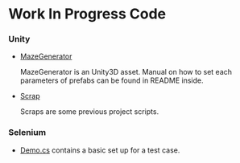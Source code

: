 # Work In Progress Code

### Unity
* [MazeGenerator](https://github.com/mrcavd/WIPCode/tree/master/UnityC%23/MazeGenerator)

   MazeGenerator is an Unity3D asset. Manual on how to set each parameters of prefabs can be found in README inside.
   
* [Scrap](https://github.com/mrcavd/WIPCode/tree/master/UnityC%23/Scrap)

   Scraps are some previous project scripts.
   
### Selenium

   * [Demo.cs](https://github.com/mrcavd/WIPCode/blob/master/Selenium/Demo.cs) contains a basic set up for a test case.
  
